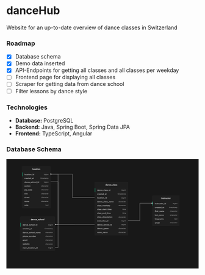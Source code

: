 # danceHub
Website for an up-to-date overview of dance classes in Switzerland

### Roadmap
- [x] Database schema
- [x] Demo data inserted
- [x] API-Endpoints for getting all classes and all classes per weekday
- [ ] Frontend page for displaying all classes
- [ ] Scraper for getting data from dance school
- [ ] Filter lessons by dance style

### Technologies
- **Database:** PostgreSQL
- **Backend:** Java, Spring Boot, Spring Data JPA
- **Frontend:** TypeScript, Angular

### Database Schema

![Database Schema](/assets/db_schema.png)